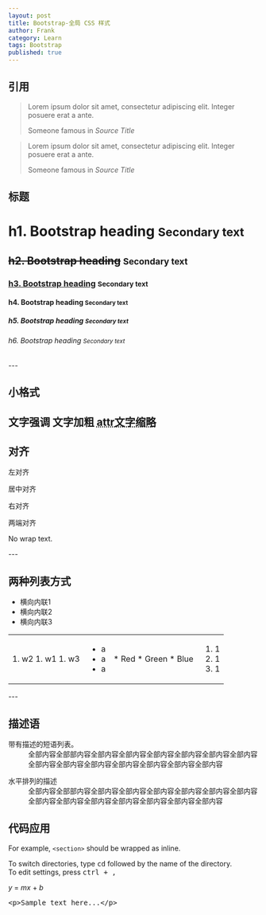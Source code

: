 ```yaml
---
layout: post
title: Bootstrap-全局 CSS 样式
author: Frank
category: Learn
tags: Bootstrap
published: true
---
```


## 引用
<blockquote>
  <p>Lorem ipsum dolor sit amet, consectetur adipiscing elit. Integer posuere erat a ante.</p>
  <footer>Someone famous in <cite title="Source Title">Source Title</cite></footer>
</blockquote>

<blockquote class="blockquote-reverse">
  <p>Lorem ipsum dolor sit amet, consectetur adipiscing elit. Integer posuere erat a ante.</p>
  <footer>Someone famous in <cite title="Source Title">Source Title</cite></footer>
</blockquote>

## 标题
<h1>h1. Bootstrap heading <small>Secondary text</small></h1>
<h2><del>h2. Bootstrap heading</del> <small>Secondary text</small></h2>
<h3><u>h3. Bootstrap heading</u> <small>Secondary text</small></h3>
<h4>h4. Bootstrap heading <small>Secondary text</small></h4>
<h5>h5. Bootstrap heading <small>Secondary text</small></h5>
<h6>h6. Bootstrap heading <small>Secondary text</small></h6>
---

## 小格式
<strong>文字强调</strong> <b>文字加粗</b> <abbr title="缩略后指向显示的文字">attr文字缩略</abbr>
---
  
## 对齐
<p class="text-left">左对齐</p>
<p class="text-center">居中对齐</p>
<p class="text-right">右对齐</p>
<p class="text-justify">两端对齐</p>
<p class="text-nowrap">No wrap text.</p>
---

## 两种列表方式
<ul class="list-inline">
  <li>横向内联1</li>
  <li>横向内联2</li>
  <li>横向内联3</li>
</ul>
<table>
<tr>
<td>
1. w2
1. w1
1. w3
</td>
<td>
<ul>
  <li>a</li>
  <li>a</li>
  <li>a</li>
</ul>
</td>
<td>
* Red
* Green
* Blue
</td>
<td>
<ol>
  <li>1</li>
  <li>1</li>
  <li>1</li>
</ol>
</td>
</tr>
</table>
---

## 描述语
<dl>
  <dt>带有描述的短语列表。</dt>  <dd>全部内容全部部内容全部内容全部内容全部内容全部内容全部内容全部内容全部内容全部内容全部内容全部内容全部内容全部内容全部内容</dd>
</dl>
<dl class="dl-horizontal">
  <dt>水平排列的描述</dt>  <dd>全部内容全部部内容全部内容全部内容全部内容全部内容全部内容全部内容全部内容全部内容全部内容全部内容全部内容全部内容全部内容</dd>
</dl>

## 代码应用
For example, <code>&lt;section&gt;</code> should be wrapped as inline.

To switch directories, type <kbd>cd</kbd> followed by the name of the directory.<br>
To edit settings, press <kbd><kbd>ctrl</kbd> + <kbd>,</kbd></kbd>

<var>y</var> = <var>m</var><var>x</var> + <var>b</var>
<pre>&lt;p&gt;Sample text here...&lt;/p&gt;</pre>